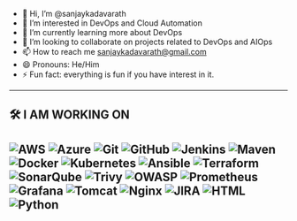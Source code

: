 - 👋 Hi, I’m @sanjaykadavarath
- 👀 I’m interested in DevOps and Cloud Automation 
- 🌱 I’m currently learning more about DevOps
- 💞️ I’m looking to collaborate on projects related to DevOps and AIOps
- 📫 How to reach me
  sanjaykadavarath@gmail.com
- 😄 Pronouns: He/Him
- ⚡ Fun fact: everything is fun if you have interest in it.
---

## 🛠️ I AM WORKING ON

![AWS](https://img.shields.io/badge/AWS-232F3E?style=for-the-badge&logo=amazonaws&logoColor=white) ![Azure](https://img.shields.io/badge/Azure-0078D4?style=for-the-badge&logo=microsoftazure&logoColor=white) ![Git](https://img.shields.io/badge/Git-F05032?style=for-the-badge&logo=git&logoColor=white) ![GitHub](https://img.shields.io/badge/GitHub-181717?style=for-the-badge&logo=github&logoColor=white) ![Jenkins](https://img.shields.io/badge/Jenkins-D24939?style=for-the-badge&logo=jenkins&logoColor=white) ![Maven](https://img.shields.io/badge/Maven-C71A36?style=for-the-badge&logo=apachemaven&logoColor=white) ![Docker](https://img.shields.io/badge/Docker-2496ED?style=for-the-badge&logo=docker&logoColor=white) ![Kubernetes](https://img.shields.io/badge/Kubernetes-326CE5?style=for-the-badge&logo=kubernetes&logoColor=white) ![Ansible](https://img.shields.io/badge/Ansible-EE0000?style=for-the-badge&logo=ansible&logoColor=white) ![Terraform](https://img.shields.io/badge/Terraform-623CE4?style=for-the-badge&logo=terraform&logoColor=white) ![SonarQube](https://img.shields.io/badge/SonarQube-4E9BCD?style=for-the-badge&logo=sonarqube&logoColor=white) ![Trivy](https://img.shields.io/badge/Trivy-FF4081?style=for-the-badge&logo=aqua&logoColor=white) ![OWASP](https://img.shields.io/badge/OWASP-000000?style=for-the-badge&logo=owasp&logoColor=white) ![Prometheus](https://img.shields.io/badge/Prometheus-E6522C?style=for-the-badge&logo=prometheus&logoColor=white) ![Grafana](https://img.shields.io/badge/Grafana-F46800?style=for-the-badge&logo=grafana&logoColor=white) ![Tomcat](https://img.shields.io/badge/Tomcat-F8DC75?style=for-the-badge&logo=apachetomcat&logoColor=black) ![Nginx](https://img.shields.io/badge/Nginx-009639?style=for-the-badge&logo=nginx&logoColor=white) ![JIRA](https://img.shields.io/badge/JIRA-0052CC?style=for-the-badge&logo=jira&logoColor=white) ![HTML](https://img.shields.io/badge/HTML-E34F26?style=for-the-badge&logo=html5&logoColor=white) ![Python](https://img.shields.io/badge/Python-3776AB?style=for-the-badge&logo=python&logoColor=white)
---
<!---
sanjaykadavarath/sanjaykadavarath is a ✨ special ✨ repository because its `README.md` (this file) appears on your GitHub profile.
You can click the Preview link to take a look at your changes.
--->

